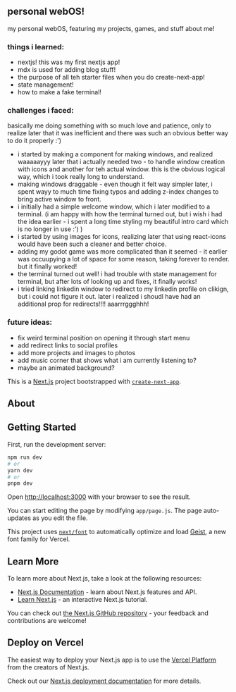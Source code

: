 ## personal webOS!
my personal webOS, featuring my projects, games, and stuff about me!

### things i learned:
- nextjs! this was my first nextjs app!
- mdx is used for adding blog stuff!
- the purpose of all teh starter files when you do create-next-app!
- state management!
- how to make a fake terminal!

### challenges i faced:
basically me doing something with so much love and patience, only to realize later that it was inefficient and there was such an obvious better way to do it properly :')

- i started by making a component for making windows, and realized waaaaayyy later that i actually needed two - to handle window creation with icons and another for teh actual window. this is the obvious logical way, which i took really long to understand.
- making windows draggable - even though it felt way simpler later, i spent wayy to much time fixing typos and adding z-index changes to bring active window to front.
- i initially had a simple welcome window, which i later modified to a terminal. (i am happy with how the terminal turned out, but i wish i had the idea earlier - i spent a long time styling my beautiful intro card which is no longer in use :') )
- i started by using images for icons, realizing later that using react-icons would have been such a cleaner and better choice.
- adding my godot game was more complicated than it seemed - it earlier was occuupying a lot of space for some reason, taking forever to render. but it finally worked!
- the terminal turned out well! i had trouble with state management for terminal, but after lots of looking up and fixes, it finally works!
- i tried linking linkedin window to redirect to my linkedin profile on clikign, but i could not figure it out. later i realized i shoudl have had an additional prop for redirects!!!! aaarrrggghhh!

### future ideas:
- fix weird terminal position on opening it through start menu
- add redirect links to social profiles
- add more projects and images to photos
- add music corner that shows what i am currently listening to?
- maybe an animated background?


This is a [Next.js](https://nextjs.org) project bootstrapped with [`create-next-app`](https://github.com/vercel/next.js/tree/canary/packages/create-next-app).

## About

## Getting Started

First, run the development server:

```bash
npm run dev
# or
yarn dev
# or
pnpm dev
```

Open [http://localhost:3000](http://localhost:3000) with your browser to see the result.

You can start editing the page by modifying `app/page.js`. The page auto-updates as you edit the file.

This project uses [`next/font`](https://nextjs.org/docs/app/building-your-application/optimizing/fonts) to automatically optimize and load [Geist](https://vercel.com/font), a new font family for Vercel.

## Learn More

To learn more about Next.js, take a look at the following resources:

- [Next.js Documentation](https://nextjs.org/docs) - learn about Next.js features and API.
- [Learn Next.js](https://nextjs.org/learn) - an interactive Next.js tutorial.

You can check out [the Next.js GitHub repository](https://github.com/vercel/next.js) - your feedback and contributions are welcome!

## Deploy on Vercel

The easiest way to deploy your Next.js app is to use the [Vercel Platform](https://vercel.com/new?utm_medium=default-template&filter=next.js&utm_source=create-next-app&utm_campaign=create-next-app-readme) from the creators of Next.js.

Check out our [Next.js deployment documentation](https://nextjs.org/docs/app/building-your-application/deploying) for more details.
